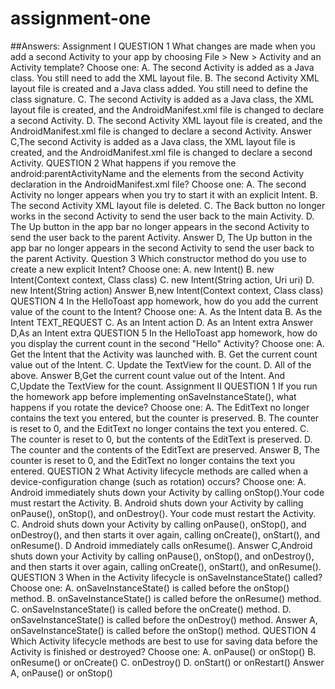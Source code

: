 # assignment-one
##Answers:
Assignment I
QUESTION 1 What changes are made when you add a second Activity to your app by choosing File > New > Activity and an Activity template? Choose one: A. The second Activity is added as a Java class. You still need to add the XML layout file. B. The second Activity XML layout file is created and a Java class added. You still need to define the class signature. C. The second Activity is added as a Java class, the XML layout file is created, and the AndroidManifest.xml file is changed to declare a second Activity. D. The second Activity XML layout file is created, and the AndroidManifest.xml file is changed to declare a second Activity.
Answer C,The second Activity is added as a Java class, the XML layout file is created, and the AndroidManifest.xml file is changed to declare a second Activity.
QUESTION 2 What happens if you remove the android:parentActivityName and the <meta-data> elements from the second Activity declaration in the AndroidManifest.xml file? Choose one: A. The second Activity no longer appears when you try to start it with an explicit Intent. B. The second Activity XML layout file is deleted. C. The Back button no longer works in the second Activity to send the user back to the main Activity.
D. The Up button in the app bar no longer appears in the second Activity to send the user back to the parent Activity.
Answer D, The Up button in the app bar no longer appears in the second Activity to send the user back to the parent Activity.
Question 3 Which constructor method do you use to create a new explicit Intent? Choose one:
A. new Intent()
B. new Intent(Context context, Class<?> class)
C. new Intent(String action, Uri uri)
D. new Intent(String action)
Answer B,new Intent(Context context, Class<?> class)
QUESTION 4
In the HelloToast app homework, how do you add the current value of the count to the Intent?
Choose one:
A. As the Intent data
B. As the Intent TEXT_REQUEST
C. As an Intent action
D. As an Intent extra
Answer D,As an Intent extra
QUESTION 5
In the HelloToast app homework, how do you display the current count in the second "Hello"
Activity? Choose one:
A. Get the Intent that the Activity was launched with.
B. Get the current count value out of the Intent.
C. Update the TextView for the count.
D. All of the above.
Answer B,Get the current count value out of the Intent. And
C,Update the TextView for the count.
Assignment II
QUESTION 1
If you run the homework app before implementing onSaveInstanceState(), what happens if you
rotate the device? Choose one:
A. The EditText no longer contains the text you entered, but the counter is preserved. B. The counter is reset to 0, and the EditText no longer contains the text you entered. C. The counter is reset to 0, but the contents of the EditText is preserved.
D. The counter and the contents of the EditText are preserved.
Answer B, The counter is reset to 0, and the EditText no longer contains the text you entered.
QUESTION 2
What Activity lifecycle methods are called when a device-configuration change (such as rotation) occurs? Choose one: A. Android immediately shuts down your Activity by calling onStop().Your code must restart the Activity. B. Android shuts down your Activity by calling onPause(), onStop(), and onDestroy(). Your code must restart the Activity. C. Android shuts down your Activity by calling onPause(), onStop(), and onDestroy(), and then starts it over again, calling onCreate(), onStart(), and onResume().
D Android immediately calls onResume().
Answer C,Android shuts down your Activity by calling onPause(), onStop(), and onDestroy(), and then starts it over again, calling onCreate(), onStart(), and onResume().
QUESTION 3 When in the Activity lifecycle is onSaveInstanceState() called? Choose one: A. onSaveInstanceState() is called before the onStop() method. B. onSaveInstanceState() is called before the onResume() method. C. onSaveInstanceState() is called before the onCreate() method. D. onSaveInstanceState() is called before the onDestroy() method.
Answer A, onSaveInstanceState() is called before the onStop() method.
QUESTION 4 Which Activity lifecycle methods are best to use for saving data before the Activity is finished or destroyed? Choose one:
A. onPause() or onStop()
B. onResume() or onCreate() C. onDestroy() D. onStart() or onRestart()
Answer A, onPause() or onStop()
